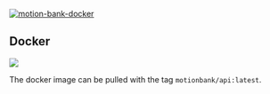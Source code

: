 [![motion-bank-docker](https://circleci.com/gh/motion-bank-docker/motion-bank-api.svg?style=svg)](https://app.circleci.com/pipelines/github/motion-bank-docker/motion-bank-api)

## Docker

[![](https://images.microbadger.com/badges/image/motionbank/api.svg)](https://microbadger.com/images/motionbank/api "Get your own image badge on microbadger.com")

The docker image can be pulled with the tag `motionbank/api:latest`.

